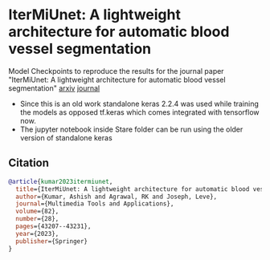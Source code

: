 # IterMiUnet: A lightweight architecture for automatic blood vessel segmentation
Model Checkpoints to reproduce the results for the journal paper  "IterMiUnet: A lightweight architecture for automatic blood vessel segmentation" [arxiv](https://arxiv.org/abs/2208.01485) [journal](https://link.springer.com/article/10.1007/s11042-023-15433-7)
* Since this is an old work standalone keras 2.2.4 was used while training the models as opposed tf.keras which comes integrated with tensorflow now.
* The jupyter notebook inside Stare folder can be run using the older version of standalone keras 
## Citation
```bibtex
@article{kumar2023itermiunet,
  title={IterMiUnet: A lightweight architecture for automatic blood vessel segmentation},
  author={Kumar, Ashish and Agrawal, RK and Joseph, Leve},
  journal={Multimedia Tools and Applications},
  volume={82},
  number={28},
  pages={43207--43231},
  year={2023},
  publisher={Springer}
}
